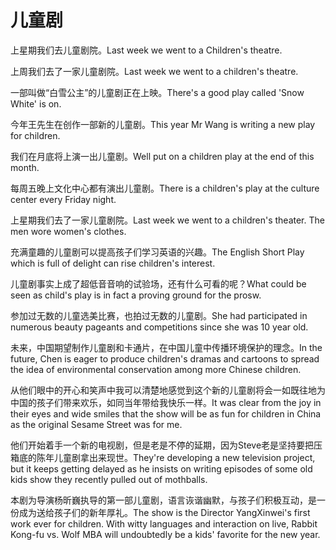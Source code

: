 # 儿童剧

<p><span class="chinese">上星期我们去儿童剧院。</span><span class="english">Last week we went to a Children's theatre.</span></p>

<p><span class="chinese">上周我们去了一家儿童剧院。</span><span class="english">Last week we went to a children's theatre.</span></p>

<p><span class="chinese">一部叫做“白雪公主”的儿童剧正在上映。</span><span class="english">There's a good play called 'Snow White' is on.</span></p>

<p><span class="chinese">今年王先生在创作一部新的儿童剧。</span><span class="english">This year Mr Wang is writing a new play for children.</span></p>

<p><span class="chinese">我们在月底将上演一出儿童剧。</span><span class="english">Well put on a children play at the end of this month.</span></p>

<p><span class="chinese">每周五晚上文化中心都有演出儿童剧。</span><span class="english">There is a children's play at the culture center every Friday night.</span></p>

<p><span class="chinese">上星期我们去了一家儿童剧院。</span><span class="english">Last week we went to a children's theater. The men wore women's clothes.</span></p>

<p><span class="chinese">充满童趣的儿童剧可以提高孩子们学习英语的兴趣。</span><span class="english">The English Short Play which is full of delight can rise children's interest.</span></p>

<p><span class="chinese">儿童剧事实上成了超低音音响的试验场，还有什么可看的呢？</span><span class="english">What could be seen as child's play is in fact a proving ground for the prosw.</span></p>

<p><span class="chinese">参加过无数的儿童选美比赛，也拍过无数的儿童剧。</span><span class="english">She had participated in numerous beauty pageants and competitions since she was 10 year old.</span></p>

<p><span class="chinese">未来，中国期望制作儿童剧和卡通片，在中国儿童中传播环境保护的理念。</span><span class="english">In the future, Chen is eager to produce children's dramas and cartoons to spread the idea of environmental conservation among more Chinese children.</span></p>

<p><span class="chinese">从他们眼中的开心和笑声中我可以清楚地感觉到这个新的儿童剧将会一如既往地为中国的孩子们带来欢乐，如同当年带给我快乐一样。</span><span class="english">It was clear from the joy in their eyes and wide smiles that the show will be as fun for children in China as the original Sesame Street was for me.</span></p>

<p><span class="chinese">他们开始着手一个新的电视剧，但是老是不停的延期，因为Steve老是坚持要把压箱底的陈年儿童剧拿出来现世。</span><span class="english">They're developing a new television project, but it keeps getting delayed as he insists on writing episodes of some old kids show they recently pulled out of mothballs.</span></p>

<p><span class="chinese">本剧为导演杨昕巍执导的第一部儿童剧，语言诙谐幽默，与孩子们积极互动，是一份成为送给孩子们的新年厚礼。</span><span class="english">The show is the Director YangXinwei's first work ever for children. With witty languages and interaction on live, Rabbit Kong-fu vs. Wolf MBA will undoubtedly be a kids' favorite for the new year.</span></p>

